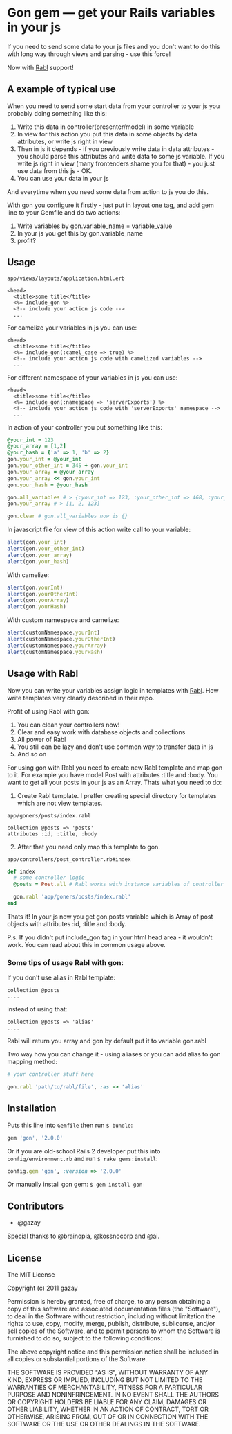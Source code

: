 # Gon gem — get your Rails variables in your js


If you need to send some data to your js files and you don't want to do this with long way through views and parsing - use this force!

Now with [Rabl](https://github.com/nesquena/rabl) support!

## A example of typical use

When you need to send some start data from your controller to your js
you probably doing something like this:

1. Write this data in controller(presenter/model) in some variable
2. In view for this action you put this data in some objects by data
   attributes, or write js right in view
3. Then in js it depends - if you previously write data in data
   attributes - you should parse this attributes and write data to some
js variable. If you write js right in view (many frontenders shame you for
that) - you just use data from this js - OK.
4. You can use your data in your js

And everytime when you need some data from action to js you do this.

With gon you configure it firstly - just put in layout one tag, and add
gem line to your Gemfile and do two actions:

1. Write variables by gon.variable_name = variable_value
2. In your js you get this by gon.variable_name
3. profit?

## Usage

`app/views/layouts/application.html.erb`

``` erb
<head>
  <title>some title</title>
  <%= include_gon %>
  <!-- include your action js code -->
  ...
```

For camelize your variables in js you can use:

``` erb
<head>
  <title>some title</title>
  <%= include_gon(:camel_case => true) %>
  <!-- include your action js code with camelized variables -->
  ...
```

For different namespace of your variables in js you can use:

``` erb
<head>
  <title>some title</title>
  <%= include_gon(:namespace => 'serverExports') %>
  <!-- include your action js code with 'serverExports' namespace -->
  ...
```

In action of your controller you put something like this:

``` ruby
@your_int = 123
@your_array = [1,2]
@your_hash = {'a' => 1, 'b' => 2}
gon.your_int = @your_int
gon.your_other_int = 345 + gon.your_int
gon.your_array = @your_array
gon.your_array << gon.your_int
gon.your_hash = @your_hash

gon.all_variables # > {:your_int => 123, :your_other_int => 468, :your_array => [1, 2, 123], :your_hash => {'a' => 1, 'b' => 2}}
gon.your_array # > [1, 2, 123]

gon.clear # gon.all_variables now is {}
```

In javascript file for view of this action write call to your variable:

``` js
alert(gon.your_int)
alert(gon.your_other_int)
alert(gon.your_array)
alert(gon.your_hash)
```

With camelize:

``` js
alert(gon.yourInt)
alert(gon.yourOtherInt)
alert(gon.yourArray)
alert(gon.yourHash)
```

With custom namespace and camelize:

``` js
alert(customNamespace.yourInt)
alert(customNamespace.yourOtherInt)
alert(customNamespace.yourArray)
alert(customNamespace.yourHash)
```

## Usage with Rabl

Now you can write your variables assign logic in templates with [Rabl](https://github.com/nesquena/rabl).
How write templates very clearly described in their repo.

Profit of using Rabl with gon:
1. You can clean your controllers now!
2. Clear and easy work with database objects and collections
3. All power of Rabl
4. You still can be lazy and don't use common way to transfer data in js
5. And so on

For using gon with Rabl you need to create new Rabl template and map gon
to it. 
For example you have model Post with attributes :title and :body.
You want to get all your posts in your js as an Array.
Thats what you need to do:

1. Create Rabl template. I preffer creating special directory for
   templates which are not view templates.

`app/goners/posts/index.rabl`

``` rabl
collection @posts => 'posts'
attributes :id, :title, :body
```

2. After that you need only map this template to gon.

`app/controllers/post_controller.rb#index`

``` ruby
def index
  # some controller logic
  @posts = Post.all # Rabl works with instance variables of controller

  gon.rabl 'app/goners/posts/index.rabl'
end
```

Thats it! In your js now you get gon.posts variable which is Array of
post objects with attributes :id, :title and :body.

P.s. If you didn't put include_gon tag in your html head area - it
wouldn't work. You can read about this in common usage above.

### Some tips of usage Rabl with gon:

If you don't use alias in Rabl template:

``` rabl
collection @posts
....
```

instead of using that:

``` rabl
collection @posts => 'alias'
....
```

Rabl will return you array and gon by default put it to variable
gon.rabl

Two way how you can change it - using aliases or you can add alias to
gon mapping method:

``` ruby
# your controller stuff here

gon.rabl 'path/to/rabl/file', :as => 'alias'
```

## Installation

Puts this line into `Gemfile` then run `$ bundle`:

``` ruby
gem 'gon', '2.0.0'
```

Or if you are old-school Rails 2 developer put this into `config/environment.rb` and run `$ rake gems:install`:

``` ruby
config.gem 'gon', :version => '2.0.0'
```

Or manually install gon gem: `$ gem install gon`

## Contributors

* @gazay

Special thanks to @brainopia, @kossnocorp and @ai.

## License

The MIT License

Copyright (c) 2011 gazay

Permission is hereby granted, free of charge, to any person obtaining a copy of this software and associated documentation files (the "Software"), to deal in the Software without restriction, including without limitation the rights to use, copy, modify, merge, publish, distribute, sublicense, and/or sell copies of the Software, and to permit persons to whom the Software is furnished to do so, subject to the following conditions:

The above copyright notice and this permission notice shall be included in all copies or substantial portions of the Software.

THE SOFTWARE IS PROVIDED "AS IS", WITHOUT WARRANTY OF ANY KIND, EXPRESS OR IMPLIED, INCLUDING BUT NOT LIMITED TO THE WARRANTIES OF MERCHANTABILITY, FITNESS FOR A PARTICULAR PURPOSE AND NONINFRINGEMENT. IN NO EVENT SHALL THE AUTHORS OR COPYRIGHT HOLDERS BE LIABLE FOR ANY CLAIM, DAMAGES OR OTHER LIABILITY, WHETHER IN AN ACTION OF CONTRACT, TORT OR OTHERWISE, ARISING FROM, OUT OF OR IN CONNECTION WITH THE SOFTWARE OR THE USE OR OTHER DEALINGS IN THE SOFTWARE.
